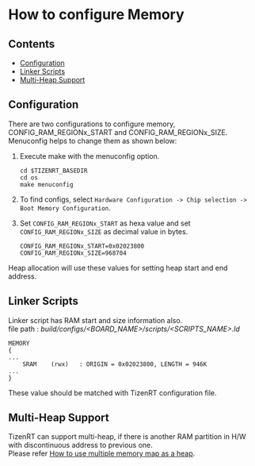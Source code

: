 # How to configure Memory

## Contents
- [Configuration](#configuration)
- [Linker Scripts](#linker-scripts)
- [Multi-Heap Support](#multi-heap-support)

## Configuration
There are two configurations to configure memory, CONFIG_RAM_REGIONx_START and CONFIG_RAM_REGIONx_SIZE.  
Menuconfig helps to change them as shown below:
1. Execute make with the menuconfig option.
	```
	cd $TIZENRT_BASEDIR
	cd os
	make menuconfig
	```
2. To find configs, select `Hardware Configuration -> Chip selection -> Boot Memory Configuration`.


3. Set `CONFIG_RAM_REGIONx_START` as hexa value and set `CONFIG_RAM_REGIONx_SIZE` as decimal value in bytes.
	```
	CONFIG_RAM_REGIONx_START=0x02023800
	CONFIG_RAM_REGIONx_SIZE=968704
	```
Heap allocation will use these values for setting heap start and end address.

## Linker Scripts
Linker script has RAM start and size information also.  
file path : *build/configs/<BOARD_NAME>/scripts/<SCRIPTS_NAME>.ld*  

```
MEMORY
{
...
	SRAM	(rwx)	: ORIGIN = 0x02023800, LENGTH = 946K
...
}
```
These value should be matched with TizenRT configuration file.

## Multi-Heap Support
TizenRT can support multi-heap, if there is another RAM partition in H/W with discontinuous address to previous one.  
Please refer [How to use multiple memory map as a heap](HowToUseMultiHeap.md).



